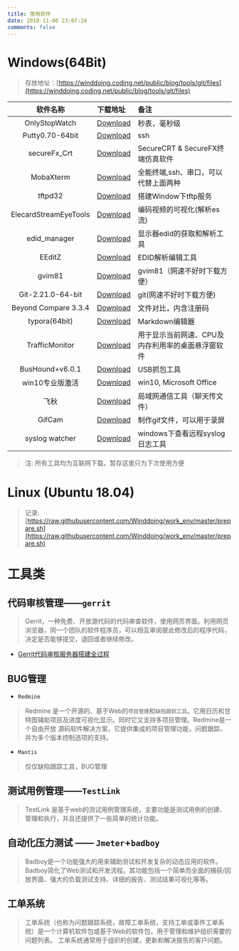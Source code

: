 ```yaml
---
title: 常用软件
date: 2018-11-06 23:07:24
comments: false
---
```


# **Windows**(64Bit)
> 存放地址：[https://winddoing.coding.net/public/blog/tools/git/files](https://winddoing.coding.net/public/blog/tools/git/files)


|       软件名称        | 下载地址                                                     | 备注                                              |
| :-------------------: | :----------------------------------------------------------- | :------------------------------------------------ |
|     OnlyStopWatch     | [Download](https://winddoing.coding.net/p/blog/d/tools/git/raw/master/OnlyStopWatch.exe) | 秒表，毫秒级                                      |
|    Putty0.70-64bit    | [Download](https://winddoing.coding.net/p/blog/d/tools/git/raw/master/putty.exe) | ssh                                               |
|     secureFx_Crt      | [Download](https://winddoing.coding.net/p/blog/d/tools/git/raw/master/secureFx_Crt.tar.xz) | SecureCRT & SecureFX终端仿真软件                  |
|       MobaXterm       | [Download](https://mobaxterm.mobatek.net/download.html)      | 全能终端,ssh、串口，可以代替上面两种              |
|        tftpd32        | [Download](https://winddoing.coding.net/p/blog/d/tools/git/raw/master/tftpd32.exe) | 搭建Window下tftp服务                              |
| ElecardStreamEyeTools | [Download](https://winddoing.coding.net/p/blog/d/tools/git/raw/master/ElecardStreamEyeTools.rar) | 编码视频的可视化(解析es流)                        |
|     edid_manager      | [Download](https://winddoing.coding.net/p/blog/d/tools/git/raw/master/edid_managerv1x0.zip) | 显示器edid的获取和解析工具                        |
|        EEditZ         | [Download](https://winddoing.coding.net/p/blog/d/tools/git/raw/master/setup_EEditZ-0p96.zip) | EDID解析编辑工具                                  |
|        gvim81         | [Download](https://winddoing.coding.net/p/blog/d/tools/git/raw/master/gvim81.exe) | gvim81（网速不好时下载方便）                      |
|   Git-2.21.0-64-bit   | [Download](https://winddoing.coding.net/p/blog/d/tools/git/raw/master/Git-2.21.0-64-bit.exe) | git(网速不好时下载方便)                           |
| Beyond Compare 3.3.4  | [Download](https://winddoing.coding.net/p/blog/d/tools/git/raw/master/beyondcompare3.3.4.zip) | 文件对比，内含注册码                              |
|     typora(64bit)     | [Download](https://winddoing.coding.net/p/blog/d/tools/git/raw/master/typora-setup-x64.exe) | Markdown编辑器                                    |
|    TrafficMonitor     | [Download](https://github.com/zhongyang219/TrafficMonitor/releases) | 用于显示当前网速、CPU及内存利用率的桌面悬浮窗软件 |
|    BusHound+v6.0.1    | [Download](https://winddoing.coding.net/p/blog/d/tools/git/raw/master/BusHound+v6.0.1.7z) | USB抓包工具                                       |
|    win10专业版激活    | [Download](https://winddoing.coding.net/p/blog/d/tools/git/raw/master/神龙激活工具.rar) | win10, Microsoft Office                           |
|         飞秋          | [Download](https://winddoing.coding.net/p/blog/d/tools/git/raw/master/飞秋FeiQ.exe) | 局域网通信工具（聊天传文件）                      |
|        GifCam         | [Download](https://winddoing.coding.net/p/blog/d/tools/git/raw/master/GifCam.exe) | 制作gif文件，可以用于录屏                         |
|    syslog watcher     | [Download](https://ezfive.com/syslog-watcher/downloads/)     | windows下查看远程syslog日志工具                   |

> 注: 所有工具均为互联网下载，暂存这里只为下次使用方便

# **Linux** (Ubuntu 18.04)

> 记录:[https://raw.githubusercontent.com/Winddoing/work_env/master/prepare.sh](https://raw.githubusercontent.com/Winddoing/work_env/master/prepare.sh)


# **工具类**

## 代码审核管理——`gerrit`

>Gerrit，一种免费、开放源代码的代码审查软件，使用网页界面。利用网页浏览器，同一个团队的软件程序员，可以相互审阅彼此修改后的程序代码，决定是否能够提交，退回或者继续修改。

- [Gerrit代码审核服务器搭建全过程](https://blog.csdn.net/tq08g2z/article/details/78627653)

## BUG管理

- `Redmine`
>Redmine 是一个开源的、基于Web的`项目管理`和`缺陷跟踪工具`。它用日历和甘特图辅助项目及进度可视化显示。同时它又支持多项目管理。Redmine是一个自由开放 源码软件解决方案，它提供集成的项目管理功能，问题跟踪，并为多个版本控制选项的支持。

- `Mantis`
> 仅仅缺陷跟踪工具，BUG管理

## 测试用例管理——`TestLink`

>TestLink 是基于web的测试用例管理系统，主要功能是测试用例的创建、管理和执行，并且还提供了一些简单的统计功能。

## 自动化压力测试 —— `Jmeter`+`badboy`

> Badboy是一个功能强大的用来辅助测试和开发复杂的动态应用的软件。Badboy简化了Web测试和开发流程。其功能包括一个简单而全面的捕获/回放界面、强大的负载测试支持、详细的报告、测试结果可视化等等。

## 工单系统

> 工单系统（也称为问题跟踪系统，故障工单系统，支持工单或事件工单系统）是一个计算机软件包或基于Web的软件包，用于管理和维护组织需要的问题列表。 工单系统通常用于组织的创建，更新和解决报告的客户问题。
